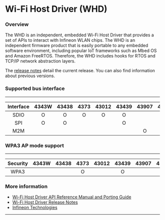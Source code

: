 # Wi-Fi Host Driver (WHD)

### Overview
The WHD is an independent, embedded Wi-Fi Host Driver that provides a set of APIs to interact with Infineon WLAN chips. The WHD is an independent firmware product that is easily portable to any embedded software environment, including popular IoT frameworks such as Mbed OS and Amazon FreeRTOS. Therefore, the WHD includes hooks for RTOS and TCP/IP network abstraction layers.

The [release notes](./RELEASE.md) detail the current release. You can also find information about previous versions.

### Supported bus interface
---------------------------------------------------------
|  Interface  |4343W|43438|4373 |43012|43439|43907|43022|
|:-----------:|:---:|:---:|:---:|:---:|:---:|:---:|:---:|
|  SDIO       |  O  |  O  |  O  |  O  |  O  |     |  O  |
|  SPI        |  O  |  O  |     |     |  O  |     |     |
|  M2M        |     |     |     |     |     |  O  |     |

### WPA3 AP mode support 
---------------------------------------------------------
|  Security   |4343W|43438|4373 |43012|43439|43907|43022|
|:-----------:|:---:|:---:|:---:|:---:|:---:|:---:|:---:|
|  WPA3       |     |     |  O  |     |  O  |     |     |

### More information
* [Wi-Fi Host Driver API Reference Manual and Porting Guide](https://infineon.github.io/wifi-host-driver/html/index.html)
* [Wi-Fi Host Driver Release Notes](./RELEASE.md)
* [Infineon Technologies](http://www.infineon.com)

---
